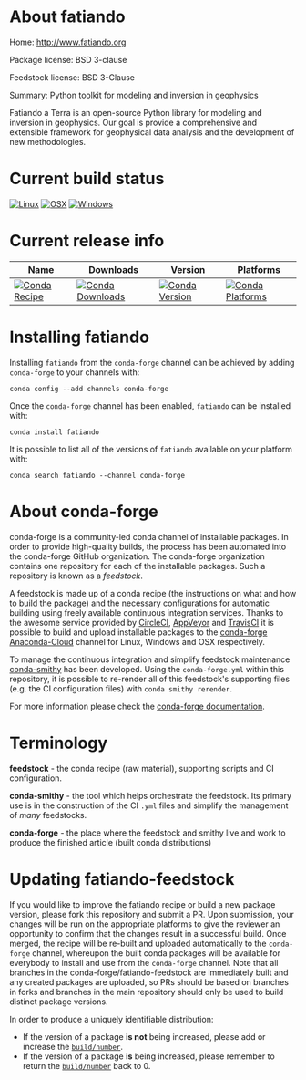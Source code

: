 About fatiando
==============

Home: http://www.fatiando.org

Package license: BSD 3-clause

Feedstock license: BSD 3-Clause

Summary: Python toolkit for modeling and inversion in geophysics

Fatiando a Terra is an open-source Python library for modeling and
inversion in geophysics.  Our goal is provide a comprehensive and
extensible framework for geophysical data analysis and the
development of new methodologies.


Current build status
====================

[![Linux](https://img.shields.io/circleci/project/github/conda-forge/fatiando-feedstock/master.svg?label=Linux)](https://circleci.com/gh/conda-forge/fatiando-feedstock)
[![OSX](https://img.shields.io/travis/conda-forge/fatiando-feedstock/master.svg?label=macOS)](https://travis-ci.org/conda-forge/fatiando-feedstock)
[![Windows](https://img.shields.io/appveyor/ci/conda-forge/fatiando-feedstock/master.svg?label=Windows)](https://ci.appveyor.com/project/conda-forge/fatiando-feedstock/branch/master)

Current release info
====================

| Name | Downloads | Version | Platforms |
| --- | --- | --- | --- |
| [![Conda Recipe](https://img.shields.io/badge/recipe-fatiando-green.svg)](https://anaconda.org/conda-forge/fatiando) | [![Conda Downloads](https://img.shields.io/conda/dn/conda-forge/fatiando.svg)](https://anaconda.org/conda-forge/fatiando) | [![Conda Version](https://img.shields.io/conda/vn/conda-forge/fatiando.svg)](https://anaconda.org/conda-forge/fatiando) | [![Conda Platforms](https://img.shields.io/conda/pn/conda-forge/fatiando.svg)](https://anaconda.org/conda-forge/fatiando) |

Installing fatiando
===================

Installing `fatiando` from the `conda-forge` channel can be achieved by adding `conda-forge` to your channels with:

```
conda config --add channels conda-forge
```

Once the `conda-forge` channel has been enabled, `fatiando` can be installed with:

```
conda install fatiando
```

It is possible to list all of the versions of `fatiando` available on your platform with:

```
conda search fatiando --channel conda-forge
```


About conda-forge
=================

conda-forge is a community-led conda channel of installable packages.
In order to provide high-quality builds, the process has been automated into the
conda-forge GitHub organization. The conda-forge organization contains one repository
for each of the installable packages. Such a repository is known as a *feedstock*.

A feedstock is made up of a conda recipe (the instructions on what and how to build
the package) and the necessary configurations for automatic building using freely
available continuous integration services. Thanks to the awesome service provided by
[CircleCI](https://circleci.com/), [AppVeyor](http://www.appveyor.com/)
and [TravisCI](https://travis-ci.org/) it is possible to build and upload installable
packages to the [conda-forge](https://anaconda.org/conda-forge)
[Anaconda-Cloud](http://docs.anaconda.org/) channel for Linux, Windows and OSX respectively.

To manage the continuous integration and simplify feedstock maintenance
[conda-smithy](http://github.com/conda-forge/conda-smithy) has been developed.
Using the ``conda-forge.yml`` within this repository, it is possible to re-render all of
this feedstock's supporting files (e.g. the CI configuration files) with ``conda smithy rerender``.

For more information please check the [conda-forge documentation](https://conda-forge.org/docs/).

Terminology
===========

**feedstock** - the conda recipe (raw material), supporting scripts and CI configuration.

**conda-smithy** - the tool which helps orchestrate the feedstock.
                   Its primary use is in the construction of the CI ``.yml`` files
                   and simplify the management of *many* feedstocks.

**conda-forge** - the place where the feedstock and smithy live and work to
                  produce the finished article (built conda distributions)


Updating fatiando-feedstock
===========================

If you would like to improve the fatiando recipe or build a new
package version, please fork this repository and submit a PR. Upon submission,
your changes will be run on the appropriate platforms to give the reviewer an
opportunity to confirm that the changes result in a successful build. Once
merged, the recipe will be re-built and uploaded automatically to the
`conda-forge` channel, whereupon the built conda packages will be available for
everybody to install and use from the `conda-forge` channel.
Note that all branches in the conda-forge/fatiando-feedstock are
immediately built and any created packages are uploaded, so PRs should be based
on branches in forks and branches in the main repository should only be used to
build distinct package versions.

In order to produce a uniquely identifiable distribution:
 * If the version of a package **is not** being increased, please add or increase
   the [``build/number``](http://conda.pydata.org/docs/building/meta-yaml.html#build-number-and-string).
 * If the version of a package **is** being increased, please remember to return
   the [``build/number``](http://conda.pydata.org/docs/building/meta-yaml.html#build-number-and-string)
   back to 0.